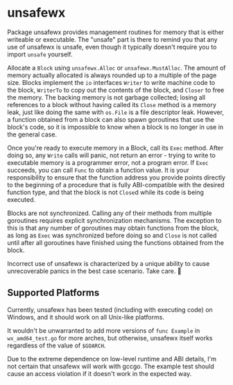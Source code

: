 # unsafewx

Package unsafewx provides management routines for memory that is either
writeable or executable. The "unsafe" part is there to remind you that any use
of unsafewx is unsafe, even though it typically doesn't require you to import
`unsafe` yourself.

Allocate a `Block` using `unsafewx.Alloc` or `unsafewx.MustAlloc`. The amount
of memory actually allocated is always rounded up to a multiple of the page
size. Blocks implement the `io` interfaces `Writer` to write machine code to
the block, `WriterTo` to copy out the contents of the block, and `Closer` to
free the memory. The backing memory is not garbage collected; losing all
references to a block without having called its `Close` method is a memory
leak, just like doing the same with `os.File` is a file descriptor leak.
However, a function obtained from a block can also spawn goroutines that use
the block's code, so it is impossible to know when a block is no longer in use
in the general case.

Once you're ready to execute memory in a Block, call its `Exec` method. After
doing so, any `Write` calls will panic, not return an error - trying to write
to executable memory is a programmer error, not a program error. If `Exec`
succeeds, you can call `Func` to obtain a function value. It is your
responsibility to ensure that the function address you provide points directly
to the beginning of a procedure that is fully ABI-compatible with the desired
function type, and that the block is not `Close`d while its code is being
executed.

Blocks are not synchronized. Calling any of their methods from multiple
goroutines requires explicit synchronization mechanisms. The exception to this
is that any number of goroutines may obtain functions from the block, as long
as `Exec` was synchronized before doing so and `Close` is not called until
after all goroutines have finished using the functions obtained from the block.

Incorrect use of unsafewx is characterized by a unique ability to cause
unrecoverable panics in the best case scenario. Take care. 🙂

## Supported Platforms

Currently, unsafewx has been tested (including with executing code) on Windows,
and it should work on all Unix-like platforms.

It wouldn't be unwarranted to add more versions of `func Example` in
`wx_amd64_test.go` for more arches, but otherwise, unsafewx itself works
regardless of the value of `$GOARCH`.

Due to the extreme dependence on low-level runtime and ABI details, I'm not
certain that unsafewx will work with gccgo. The example test should cause an
access violation if it doesn't work in the expected way.

